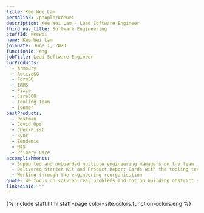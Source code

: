 ```yaml
---
title: Kee Wei Lam
permalink: /people/keewei
description: Kee Wei Lam - Lead Software Engineer
third_nav_title: Software Engineering
staffId: keewei
name: Kee Wei Lam
joinDate: June 1, 2020
functionId: eng
jobTitle: Lead Software Engineer
curProducts:
  - Armoury
  - ActiveSG
  - FormSG
  - IRMS
  - Pixie
  - Care360
  - Tooling Team
  - Isomer
pastProducts:
  - Postman
  - Covid Ops
  - CheckFirst
  - Sync
  - Zendemic
  - HAS
  - Primary Care
accomplishments:
  - Supported and onboarded multiple engineering managers on the team
  - Delivered Starter Kit and Product Report Cards with the tooling team
  - Working through the engineering reorganisation
quote: We focus on solving real problems and not on building abstract solutions
linkedinId: ""
---
```


{% include staff.html staff=page color=site.colors.function-colors.eng %}
